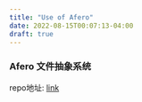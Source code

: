 ```yaml
---
title: "Use of Afero"
date: 2022-08-15T00:07:13-04:00
draft: true
---
```


### Afero 文件抽象系统

repo地址: [link](https://github.com/spf13/afero)
